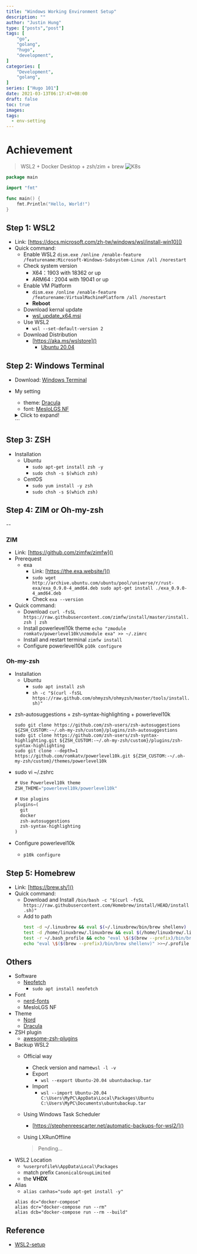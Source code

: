 ```yaml
---
title: "Windows Working Environment Setup"
description: ""
author: "Justin Hung"
type: ["posts","post"]
tags: [
    "go",
    "golang",
    "hugo",
    "development",
]
categories: [
    "Development",
    "golang",
]
series: ["Hugo 101"]
date: 2021-03-13T06:17:47+08:00
draft: false
toc: true
images:
tags:
  - env-setting
---
```

# Achievement

> WSL2 + Docker Desktop + zsh/zim + brew
![K8s](/images/wsl.png)
``` go
package main

import "fmt"

func main() {
	fmt.Println("Hello, World!")
}
```

## Step 1: WSL2

- Link: [https://docs.microsoft.com/zh-tw/windows/wsl/install-win10]()
- Quick command:
  - Enable WSL2
    `dism.exe /online /enable-feature /featurename:Microsoft-Windows-Subsystem-Linux /all /norestart`
  - Check system version
    - X64：1903 with 18362 or up
    - ARM64 : 2004 with 19041 or up
  - Enable VM Platform
    - `dism.exe /online /enable-feature /featurename:VirtualMachinePlatform /all /norestart`
    - **Reboot**
  - Download kernal update
    - [wsl_update_x64.msi](https://wslstorestorage.blob.core.windows.net/wslblob/wsl_update_x64.msi)
  - Use WSL2
    - `wsl --set-default-version 2`
  - Download Distribution
    - [https://aka.ms/wslstore]()
      - [Ubuntu 20.04](https://www.microsoft.com/store/apps/9n6svws3rx71)

## Step 2: Windows Terminal

- Download: [Windows Terminal](https://www.microsoft.com/zh-tw/p/windows-terminal/9n0dx20hk701?rtc=1&activetab=pivot:overviewtab)

- My setting
  - theme: [Dracula](https://draculatheme.com/)
  - font: [MesloLGS NF](https://github.com/romkatv/dotfiles-public/tree/master/.local/share/fonts/NerdFonts)
  <details>
    <summary>Click to expand!</summary>
    
    ``` json
    {
      "$schema": "https://aka.ms/terminal-profiles-schema",
      "defaultProfile": "{07b52e3e-de2c-5db4-bd2d-ba144ed6c273}",
      "copyOnSelect": true,
      "copyFormatting": true,
      "multiLinePasteWarning": false,
      "largePasteWarning": false,
      "confirmCloseAllTabs": false,

      "profiles": {
        "defaults": {
          "colorScheme": "Dracula",
          "acrylicOpacity": 0.5,
          "snapOnInput": true,
          "startingDirectory": "%USERPROFILE%",
          "useAcrylic": true,
          "closeOnExit": true
        },
        "list": [
          {
            "guid": "{07b52e3e-de2c-5db4-bd2d-ba144ed6c273}",
            "suppressApplicationTitle": true,
            "tabTitle": "Ubuntu 20.04",
            "name": "Ubuntu-20.04",
            "fontFace": "MesloLGS NF",
            "source": "Windows.Terminal.Wsl",
            "hidden": false
          }
          {
            // Make changes here to the powershell.exe profile.
            "guid": "{61c54bbd-c2c6-5271-96e7-009a87ff44bf}",
            "name": "Windows PowerShell",
            "commandline": "powershell.exe",
            "hidden": false
          },
          {
            // Make changes here to the cmd.exe profile.
            "guid": "{0caa0dad-35be-5f56-a8ff-afceeeaa6101}",
            "name": "Command Prompt",
            "commandline": "cmd.exe",
            "hidden": false
          }
        ]
      },
      "schemes": [
        {
          "name": "Dracula",
          "cursorColor": "#F8F8F2",
          "selectionBackground": "#44475A",
          "background": "#282A36",
          "foreground": "#F8F8F2",
          "black": "#21222C",
          "blue": "#BD93F9",
          "cyan": "#8BE9FD",
          "green": "#50FA7B",
          "purple": "#FF79C6",
          "red": "#FF5555",
          "white": "#F8F8F2",
          "yellow": "#F1FA8C",
          "brightBlack": "#6272A4",
          "brightBlue": "#D6ACFF",
          "brightCyan": "#A4FFFF",
          "brightGreen": "#69FF94",
          "brightPurple": "#FF92DF",
          "brightRed": "#FF6E6E",
          "brightWhite": "#FFFFFF",
          "brightYellow": "#FFFFA5"
        }
      ],
      "actions": [
        {
          "command": {
            "action": "copy",
            "singleLine": false
          },
          "keys": "ctrl+c"
        },
        {
          "command": "paste",
          "keys": "ctrl+v"
        },
        {
          "command": "find",
          "keys": "ctrl+shift+f"
        },
        {
          "command": {
            "action": "splitPane",
            "split": "auto",
            "splitMode": "duplicate"
          },
          "keys": "alt+shift+d"
        },
        {
          "command": "closePane",
          "keys": "ctrl+w"
        }
      ]

  }

  ```
  </details>
  ```

## Step 3: ZSH

- Installation
  - Ubuntu
    - `sudo apt-get install zsh -y`
    - `sudo chsh -s $(which zsh)`
  - CentOS
    - `sudo yum install -y zsh`
    - `sudo chsh -s $(which zsh)`

## Step 4: ZIM or Oh-my-zsh

--

### ZIM

- Link: [https://github.com/zimfw/zimfw]()
- Prerequest
  - exa
    - Link: [https://the.exa.website/]()
    - `sudo wget http://archive.ubuntu.com/ubuntu/pool/universe/r/rust-exa/exa_0.9.0-4_amd64.deb sudo apt-get install ./exa_0.9.0-4_amd64.deb`
    - Check `exa --version`
- Quick command:
  - Download
    `curl -fsSL https://raw.githubusercontent.com/zimfw/install/master/install.zsh | zsh`
  - Install powerlevel10k theme
    `echo "zmodule romkatv/powerlevel10k\nzmodule exa" >> ~/.zimrc`
  - Install and restart terminal
    `zimfw install`
  - Configure powerlevel10k
    `p10k configure`

### Oh-my-zsh

- Installation
  - Ubuntu
    - `sudo apt install zsh`
    - `sh -c "$(curl -fsSL https://raw.github.com/ohmyzsh/ohmyzsh/master/tools/install.sh)"`

* zsh-autosuggestions + zsh-syntax-highlighting + powerlevel10k
  ```
  sudo git clone https://github.com/zsh-users/zsh-autosuggestions ${ZSH_CUSTOM:-~/.oh-my-zsh/custom}/plugins/zsh-autosuggestions
  sudo git clone https://github.com/zsh-users/zsh-syntax-highlighting.git ${ZSH_CUSTOM:-~/.oh-my-zsh/custom}/plugins/zsh-syntax-highlighting
  sudo git clone --depth=1 https://github.com/romkatv/powerlevel10k.git ${ZSH_CUSTOM:-~/.oh-my-zsh/custom}/themes/powerlevel10k
  ```
* sudo vi ~/.zshrc

  ```javascript
  # Use Powerlevel10k theme
  ZSH_THEME="powerlevel10k/powerlevel10k"

  # Use plugins
  plugins=(
    git
    docker
    zsh-autosuggestions
    zsh-syntax-highlighting
  )
  ```

* Configure powerlevel10k
  - `p10k configure`

## Step 5: Homebrew

- Link: [https://brew.sh/]()
- Quick command:
  - Download and Install
    `/bin/bash -c "$(curl -fsSL https://raw.githubusercontent.com/Homebrew/install/HEAD/install.sh)"`
  - Add to path
    ```bash
    test -d ~/.linuxbrew && eval $(~/.linuxbrew/bin/brew shellenv)
    test -d /home/linuxbrew/.linuxbrew && eval $(/home/linuxbrew/.linuxbrew/bin/brew shellenv)
    test -r ~/.bash_profile && echo "eval \$($(brew --prefix)/bin/brew shellenv)" >>~/.bash_profile
    echo "eval \$($(brew --prefix)/bin/brew shellenv)" >>~/.profile
    ```

## Others

- Software
  - [Neofetch](https://github.com/dylanaraps/neofetch)
    - `sudo apt install neofetch`
- Font
  - [nerd-fonts](https://github.com/ryanoasis/nerd-fonts)
  - MesloLGS NF
- Theme
  - [Nord](https://www.nordtheme.com/)
  - [Dracula](https://draculatheme.com/)
- ZSH plugin
  - [awesome-zsh-plugins](https://github.com/unixorn/awesome-zsh-plugins)
- Backup WSL2
  - Official way
    - Check version and name`wsl -l -v`
    - Export
      - `wsl --export Ubuntu-20.04 ubuntubackup.tar`
    - Import
      - `wsl --import Ubuntu-20.04 C:\Users\MyPC\AppData\Local\Packages\Ubuntu C:\Users\MyPC\Documents\ubuntubackup.tar`
  - Using Windows Task Scheduler
    - [https://stephenreescarter.net/automatic-backups-for-wsl2/]()
  - Using LXRunOffline

    > Pending...
- WSL2 Location
  - `%userprofile%\AppData\Local\Packages`
  - match prefix `CanonicalGroupLimited`
  - the **VHDX**
- Alias
  - `alias canhas="sudo apt-get install -y"`
  ```
  alias dc="docker-compose"
  alias dcr="docker-compose run --rm"
  alias dcb="docker-compose run --rm --build"
  ```

## Reference
- [WSL2-setup](https://yduman.github.io/blog/wsl2-setup/)


